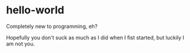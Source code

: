 # hello-world
Completely new to programming, eh?

Hopefully you don't suck as much as I did when I fist started, but luckily I am not you. 
